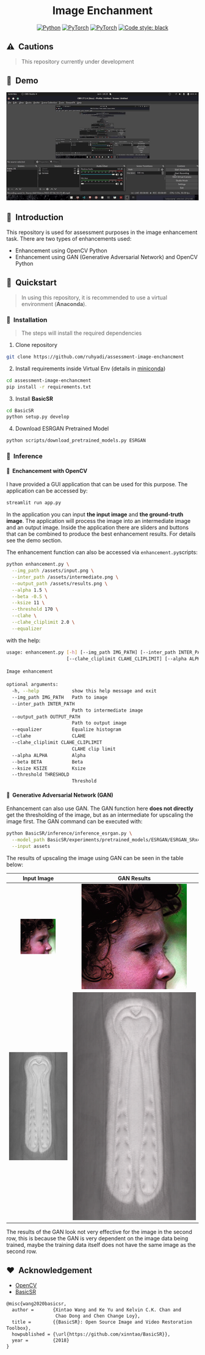 <div align="center">

# Image Enchanment

<a href="https://www.python.org/"><img alt="Python" src="https://img.shields.io/badge/-Python 3.8+-blue?style=flat&logo=python&logoColor=white"></a>
<a href="https://pytorch.org/get-started/locally/"><img alt="PyTorch" src="https://img.shields.io/badge/-PyTorch 1.8+-red?style=flat&logo=pytorch&logoColor=white"></a>
<a href="https://opencv.org/"><img alt="PyTorch" src="https://img.shields.io/badge/-OpenCV 4.4.0+-green?style=flat&logo=opencv&logoColor=white"></a>
<a href="https://github.com/XPixelGroup/BasicSR"><img alt="Code style: black" src="https://img.shields.io/badge/BasicSR-v1.3.5-purple.svg?style=flat&labelColor=gray"></a>

</div>

## ⚠️&nbsp;&nbsp;Cautions
> This repository currently under development

## 📼&nbsp;&nbsp;Demo
<div align="center">

![demo](assets/demo.gif)

</div>

## 📌&nbsp;&nbsp;Introduction

This repository is used for assessment purposes in the image enhancement task. There are two types of enhancements used:

- Enhancement using OpenCV Python
- Enhancement using GAN (Generative Adversarial Network) and OpenCV Python

## 🚀&nbsp;&nbsp;Quickstart
> In using this repository, it is recommended to use a virtual environment (**Anaconda**).

### 💎&nbsp;&nbsp;Installation
> The steps will install the required dependencies

1. Clone repository
```bash
git clone https://github.com/ruhyadi/assessment-image-enchancment
```
2. Install requirements inside Virtual Env (details in [miniconda](https://docs.conda.io/en/latest/miniconda.html))
```bash
cd assessment-image-enchancment
pip install -r requirements.txt
```
3. Install **BasicSR**
```bash
cd BasicSR
python setup.py develop
```
4. Download ESRGAN Pretrained Model
```bash
python scripts/download_pretrained_models.py ESRGAN
```

### 🍿&nbsp;&nbsp;Inference

#### 🥊&nbsp;&nbsp;Enchancement with OpenCV
I have provided a GUI application that can be used for this purpose. The application can be accessed by:
```bash
streamlit run app.py
```
In the application you can input **the input image** and **the ground-truth image**. The application will process the image into an intermediate image and an output image. Inside the application there are sliders and buttons that can be combined to produce the best enhancement results.
For details see the demo section.

The enhancement function can also be accessed via `enhancement.py`scripts:
```bash
python enhancement.py \
  --img_path /assets/input.png \
  --inter_path /assets/intermediate.png \
  --output_path /assets/results.png \
  --alpha 1.5 \
  --beta -0.5 \
  --ksize 11 \
  --threshold 170 \
  --clahe \
  --clahe_cliplimit 2.0 \
  --equalizer
```
with the help:
```bash
usage: enhancement.py [-h] [--img_path IMG_PATH] [--inter_path INTER_PATH] [--output_path OUTPUT_PATH] [--equalizer] [--clahe]
                      [--clahe_cliplimit CLAHE_CLIPLIMIT] [--alpha ALPHA] [--beta BETA] [--ksize KSIZE] [--threshold THRESHOLD]

Image enhancement

optional arguments:
  -h, --help            show this help message and exit
  --img_path IMG_PATH   Path to image
  --inter_path INTER_PATH
                        Path to intermediate image
  --output_path OUTPUT_PATH
                        Path to output image
  --equalizer           Equalize histogram
  --clahe               CLAHE
  --clahe_cliplimit CLAHE_CLIPLIMIT
                        CLAHE clip limit
  --alpha ALPHA         Alpha
  --beta BETA           Beta
  --ksize KSIZE         Ksize
  --threshold THRESHOLD
                        Threshold
```

#### 🎯&nbsp;&nbsp;Generative Adversarial Network (GAN)
Enhancement can also use GAN. The GAN function here **does not directly** get the thresholding of the image, but as an intermediate for upscaling the image first. The GAN command can be executed with:

```bash
python BasicSR/inference/inference_esrgan.py \
  --model_path BasicSR/experiments/pretrained_models/ESRGAN/ESRGAN_SRx4_DF2KOST_official-ff704c30.pth \
  --input assets
```

The results of upscaling the image using GAN can be seen in the table below:

|Input Image|GAN Results|
|:--:|:--:|
|![head](assets/head.png)|![head-gan](assets/head_ESRGAN.png)|
|![before](assets/input.png)|![output](assets/001_ESRGAN.png)|

The results of the GAN look not very effective for the image in the second row, this is because the GAN is very dependent on the image data being trained, maybe the training data itself does not have the same image as the second row.


## ❤️&nbsp;&nbsp;Acknowledgement

- [OpenCV](https://github.com/opencv/opencv)
- [BasicSR](https://github.com/XPixelGroup/BasicSR)
```
@misc{wang2020basicsr,
  author =       {Xintao Wang and Ke Yu and Kelvin C.K. Chan and
                  Chao Dong and Chen Change Loy},
  title =        {{BasicSR}: Open Source Image and Video Restoration Toolbox},
  howpublished = {\url{https://github.com/xinntao/BasicSR}},
  year =         {2018}
}
```